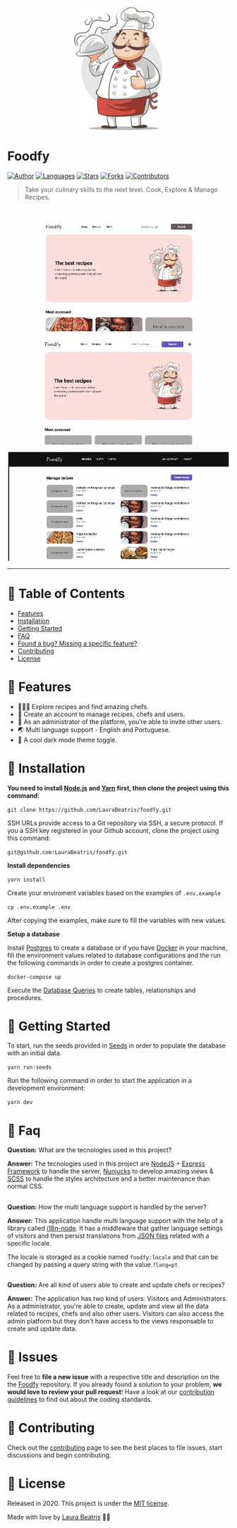 <p align="center">
   <img src=".github/logo-chef.png" width="200"/>
</p>

# Foodfy





[![Author](https://img.shields.io/badge/author-LauraBeatris-D54F44?style=flat-square)](https://github.com/LauraBeatris)
[![Languages](https://img.shields.io/github/languages/count/LauraBeatris/foodfy?color=%23D54F44&style=flat-square)](#)
[![Stars](https://img.shields.io/github/stars/LauraBeatris/foodfy?color=D54F44&style=flat-square)](https://github.com/LauraBeatris/foodfy/stargazers)
[![Forks](https://img.shields.io/github/forks/LauraBeatris/foodfy?color=%23D54F44&style=flat-square)](https://github.com/LauraBeatris/foodfy/network/members)
[![Contributors](https://img.shields.io/github/contributors/LauraBeatris/foodfy?color=D54F44&style=flat-square)](https://github.com/LauraBeatris/foodfy/graphs/contributors)


> Take your culinary skills to the next level. Cook, Explore & Manage Recipes.

<br />
<p align="center"><img src=".github/home.gif?raw=true"/></p>
<p align="center"><img src=".github/toggle_theme.gif?raw=true"/></p>
<p align="center"><img src=".github/admin.gif?raw=true"/></p>

---

# :pushpin: Table of Contents

* [Features](#rocket-features)
* [Installation](#construction_worker-installation)
* [Getting Started](#runner-getting-started)
* [FAQ](#postbox-faq)
* [Found a bug? Missing a specific feature?](#bug-issues)
* [Contributing](#tada-contributing)
* [License](#closed_book-license)


# :rocket: Features

* 👩🏽‍🍳 Explore recipes and find amazing chefs.
*  🍕 Create an account to manage recipes, chefs and users.
* 📨  As an administrator of the platform, you're able to invite other users.
* 🌏  Multi language support - English and Portuguese.
* 🎨  A cool dark mode theme toggle.

# :construction_worker: Installation

**You need to install [Node.js](https://nodejs.org/en/download/) and [Yarn](https://yarnpkg.com/) first, then clone the project using this command:**

```git clone https://github.com/LauraBeatris/foodfy.git```

SSH URLs provide access to a Git repository via SSH, a secure protocol. If you a SSH key registered in your Github account, clone the project using this command:

```git@github.com:LauraBeatris/foodfy.git```

**Install dependencies**

```yarn install```

Create your enviroment variables based on the examples of ```.env.example```

```cp .env.example .env```

After copying the examples, make sure to fill the variables with new values.

**Setup a database**

Install [Postgres]() to create a database or if you have [Docker]() in your machine, fill the environment values related to database configurations and the run the following commands in order to create a postgres container.

```docker-compose up```

Execute the [Database Queries](https://github.com/LauraBeatris/foodfy/blob/master/src/database/seeds.js) to create tables, relationships and procedures.

# :runner: Getting Started

To start, run the seeds provided in [Seeds](https://github.com/LauraBeatris/foodfy/blob/master/src/database/seeds.js) in order to populate the database with an initial data.

```yarn run:seeds```

Run the following command in order to start the application in a development environment:

```yarn dev```

# :postbox: Faq

**Question:** What are the tecnologies used in this project?

**Answer:** The tecnologies used in this project are [NodeJS](https://nodejs.org/en/) + [Express Framework](http://expressjs.com/en/) to handle the server, [Nunjucks](https://mozilla.github.io/nunjucks/templating.html) to develop amazing views & [SCSS](https://sass-lang.com/documentation/syntax) to handle the styles architecture and a better maintenance than normal CSS.
##
**Question:** How the multi language support is handled by the server?

**Answer:** This application handle multi language support with the help of a library called [i18n-node](https://github.com/mashpie/i18n-node). It has a middleware that gather language settings of visitors and then persist translations from [JSON files](https://github.com/LauraBeatris/foodfy/tree/master/src/locales) related with a specific locale.

The locale is storaged as a cookie named ```foodfy:locale``` and that can be changed by passing a query string with the value ```?lang=pt```
##

**Question:** Are all kind of users able to create and update chefs or recipes?

**Answer:** The application has two kind of users: Visitors and Administrators. As a administrator, you're able to create, update and view all the data related to recipes, chefs and also other users. Visitors can also access the admin platform but they don't have access to the views responsable to create and update data.


# :bug: Issues

Feel free to **file a new issue** with a respective title and description on the the [Foodfy](https://github.com/LauraBeatris/foodfy/issues) repository. If you already found a solution to your problem, **we would love to review your pull request**! Have a look at our [contribution guidelines](https://github.com/LauraBeatris/foodfy/blob/master/CONTRIBUTING.md) to find out about the coding standards.

# :tada: Contributing

Check out the [contributing](https://github.com/LauraBeatris/foodfy/blob/master/CONTRIBUTING.md) page to see the best places to file issues, start discussions and begin contributing.

# :closed_book: License

Released in 2020.
This project is under the [MIT license](https://github.com/LauraBeatris/foodfy/master/LICENSE).

Made with love by [Laura Beatris](https://github.com/LauraBeatris) 💜🚀
